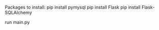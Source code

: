 

Packages to install:
pip install pymysql
pip install Flask
pip install Flask-SQLAlchemy


run main.py

